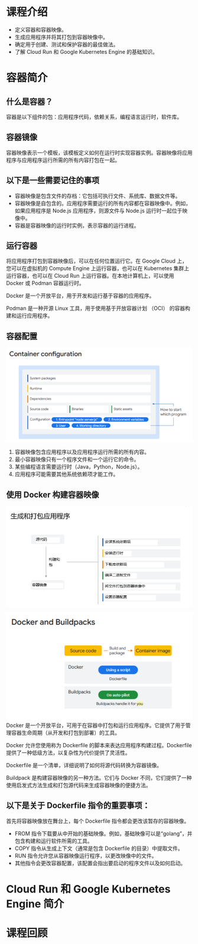 # 课程介绍
* 定义容器和容器映像。
* 生成应用程序并将其打包到容器映像中。
* 确定用于创建、测试和保护容器的最佳做法。
* 了解 Cloud Run 和 Google Kubernetes Engine 的基础知识。

# 容器简介
## 什么是容器？
容器是以下组件的包：应用程序代码，依赖关系，编程语言运行时，软件库。

## 容器镜像
容器映像表示一个模板，该模板定义如何在运行时实现容器实例。容器映像将应用程序与应用程序运行所需的所有内容打包在一起。

## 以下是一些需要记住的事项
* 容器映像是包含文件的存档：它包括可执行文件、系统库、数据文件等。
* 容器映像是自包含的。应用程序需要运行的所有内容都在容器映像中。例如，如果应用程序是 Node.js 应用程序，则源文件与 Node.js 运行时一起位于映像中。
* 容器是容器映像的运行时实例，表示容器的运行进程。

## 运行容器
将应用程序打包到容器映像后，可以在任何位置运行它。在 Google Cloud 上，您可以在虚拟机的 Compute Engine 上运行容器，也可以在 Kubernetes 集群上运行容器，也可以在 Cloud Run 上运行容器。在本地计算机上，可以使用 Docker 或 Podman 容器运行时。

Docker 是一个开放平台，用于开发和运行基于容器的应用程序。

Podman 是一种开源 Linux 工具，用于使用基于开放容器计划 （OCI） 的容器构建和运行应用程序。

## 容器配置
![](../images/container-config.png)  
1. 容器映像包含应用程序以及应用程序运行所需的所有内容。
2. 最小容器映像只有一个程序文件和一个运行它的命令。
3. 某些编程语言需要运行时（Java，Python，Node.js）。
4. 应用程序可能需要其他系统依赖项才能工作。

## 使用 Docker 构建容器映像
![生成和打包应用程序](../images/container-build-package.png)  

![Docker and Buildpacks](../images/container-docker-buildpack.png)  
Docker 是一个开放平台，可用于在容器中打包和运行应用程序。它提供了用于管理容器生命周期（从开发和打包到部署）的工具。

Docker 允许您使用称为 Dockerfile 的脚本来表达应用程序构建过程。Dockerfile 提供了一种低级方法，以复杂性为代价提供了灵活性。

Dockerfile 是一个清单，详细说明了如何将源代码转换为容器镜像。

Buildpack 是构建容器映像的另一种方法。它们与 Docker 不同，它们提供了一种使用启发式方法生成和打包源代码来生成容器映像的便捷方法。

## 以下是关于 Dockerfile 指令的重要事项：
首先将容器映像放在舞台上，每个 Dockerfile 指令都会更改该暂存的容器映像。  
* FROM 指令下载要从中开始的基础映像。例如，基础映像可以是“golang”，并包含构建和运行软件所需的工具。
* COPY 指令从生成上下文（通常是包含 Dockerfile 的目录）中提取文件。
* RUN 指令允许您从容器映像运行程序，以更改映像中的文件。
* 其他指令会更改容器配置，该配置会指出要启动的程序文件以及如何启动。


# Cloud Run 和 Google Kubernetes Engine 简介

# 课程回顾